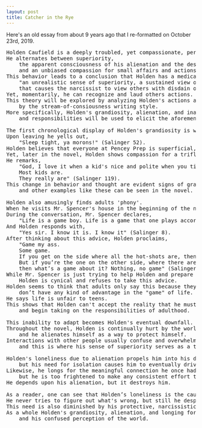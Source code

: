 ```yaml
---
layout: post
title: Catcher in the Rye
---
```

Here's an old essay from about 9 years ago that I re-formatted on October 23rd, 2019.

<pre>
Holden Caufield is a deeply troubled, yet compassionate, person.
He alternates between superiority,
    the apparent consciousness of his alienation and the despair that it creates,
    and an unbiased compassion for small affairs and actions.
This behavior leads to a conclusion that Holden has a medical condition called grandiosity disorder; this refers to
    "an unrealistic sense of superiority, a sustained view of oneself as better than others
    that causes the narcissist to view others with disdain or as inferior."
Yet, momentarily, he can recognize and laud others actions.
This theory will be explored by analyzing Holden's actions along with his thought process—given
    by the stream-of-consiousness writing style.
More specifically, Holden's grandiosity, alienation, and inability to let go of childhood memories
    and responsibilities will be used to elicit the aforementioned theory.

The first chronological display of Holden's grandiosity is when Holden is at Pencey Prep.
Upon leaving he yells out,
    "Sleep tight, ya morons!" (Salinger 52).
Holden believes that everyone at Pencey Prep is superficial, and the way he describes them is 'phony'.
Yet, later in the novel, Holden shows compassion for a trifling action after helping tie a child's skate.
He remarks,
    "God, I love it when a kid's nice and polite when you tighten their skate for them or something.
    Most kids are.
    They really are" (Salinger 119).
This change in behavior and thought are evident signs of grandiosity,
    and other examples like these can be seen in the novel.

Holden also amusingly finds adults 'phony'.
When he visits Mr. Spencer's house in the beginning of the novel they speak for awhile (albeit he does try to leave).
During the conversation, Mr. Spencer declares,
    "Life is a game boy. Life is a game that one plays according to the rules."
And Holden responds with,
    "Yes sir. I know it is. I know it" (Salinger 8).
After thinking about this advice, Holden proclaims,
    "Game my ass.
    Some game.
    If you get on the side where all the hot-shots are, then it’s a game, all right—I’ll admit that.
    But if you’re the one on the other side, where there aren’t any hot-shots,
    then what’s a game about it? Nothing, no game" (Salinger 8).
While Mr. Spencer is just trying to help Holden and prepare him for the world,
    Holden is cynical and refuses to take this advice.
Holden seems to think that adults only say this because they are the ones with the advantage and teenagers
    don’t have any kind of advantage in the "game" of life.
He says life is unfair to teens.
This shows that Holden can't accept the reality that he must give up his childhood
    and begin taking on the responsibilities of adulthood.

This inability to adapt becomes Holden's eventual downfall.
Throughout the novel, Holden is continually hurt by the world around him,
    and he alienates himself as a way to protect himself.
Interactions with other people usually confuse and overwhelm him (if he doesn't play them off as a joke),
    and this is where his sense of superiority serves as a type of self-protection.

Holden's loneliness due to alienation propels him into his date with Sally Hayes,
    but his need for isolation causes him to eventually drive her away (because he was rude).
Likewise, he longs for the meaningful connection he once had with Jane Gallagher,
    but he is too frightened to make any consistent effort to contact her other than call her on the phone.
He depends upon his alienation, but it destroys him.

As a reader, one can see that Holden’s loneliness is the cause of most of his pain.
He never tries to figure out what's wrong, but still he desperately needs human contact and love.
This need is also diminished by his protective, narcissistic nature.
As a whole Holden's grandiosity, alienation, and longing for childhood lead to his both his unstructured beliefs
    and his confused perception of the world.
</pre>